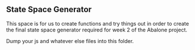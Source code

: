 ## State Space Generator

This space is for us to create functions and try things out in order to create the final state space generator required for week 2 of the Abalone project.

Dump your js and whatever else files into this folder.